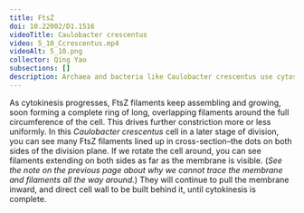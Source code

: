 ```yaml
---
title: FtsZ
doi: 10.22002/D1.1516
videoTitle: Caulobacter crescentus
video: 5_10_Ccrescentus.mp4
videoAlt: 5_10.png
collector: Qing Yao
subsections: []
description: Archaea and bacteria like Caulobacter crescentus use cytoskeletal filaments of FtsZ to constrict their cell envelope during cytokinesis
---
```


As cytokinesis progresses, FtsZ filaments keep assembling and growing, soon forming a complete ring of long, overlapping filaments around the full circumference of the cell. This drives further constriction more or less uniformly. In this *Caulobacter crescentus* cell in a later stage of division, you can see many FtsZ filaments lined up in cross-section–the dots on both sides of the division plane. If we rotate the cell around, you can see filaments extending on both sides as far as the membrane is visible. (*See the note on the previous page about why we cannot trace the membrane and filaments all the way around.*) They will continue to pull the membrane inward, and direct cell wall to be built behind it, until cytokinesis is complete.

